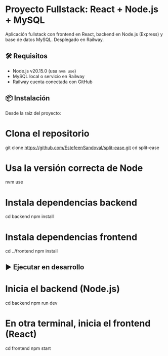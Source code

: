# Proyecto Fullstack: React + Node.js + MySQL

Aplicación fullstack con frontend en React, backend en Node.js (Express) y base de datos MySQL. Desplegado en Railway.

## 🛠 Requisitos

- Node.js v20.15.0 (usa `nvm use`)
- MySQL local o servicio en Railway
- Railway cuenta conectada con GitHub

## 📦 Instalación

Desde la raíz del proyecto:

# Clona el repositorio
git clone https://github.com/EstefeenSandoval/split-ease.git
cd split-ease

# Usa la versión correcta de Node
nvm use

# Instala dependencias backend
cd backend
npm install

# Instala dependencias frontend
cd ../frontend
npm install

## ▶️ Ejecutar en desarrollo

# Inicia el backend (Node.js)
cd backend
npm run dev

# En otra terminal, inicia el frontend (React)
cd frontend
npm start
